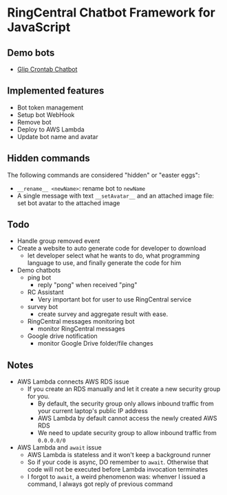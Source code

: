 # RingCentral Chatbot Framework for JavaScript

## Demo bots

- [Glip Crontab Chatbot](https://github.com/tylerlong/glip-crontab-chatbot)


## Implemented features

- Bot token management
- Setup bot WebHook
- Remove bot
- Deploy to AWS Lambda
- Update bot name and avatar


## Hidden commands

The following commands are considered "hidden" or "easter eggs":

- `__rename__ <newName>`: rename bot to `newName`
- A single message with text `__setAvatar__` and an attached image file: set bot avatar to the attached image


## Todo

- Handle group removed event
- Create a website to auto generate code for developer to download
    - let developer select what he wants to do, what programming language to use, and finally generate the code for him
- Demo chatbots
    - ping bot
        - reply "pong" when received "ping"
    - RC Assistant
        - Very important bot for user to use RingCentral service
    - survey bot
        - create survey and aggregate result with ease.
    - RingCentral messages monitoring bot
        - monitor RingCentral messages
    - Google drive notification
        - monitor Google Drive folder/file changes


## Notes

- AWS Lambda connects AWS RDS issue
    - If you create an RDS manually and let it create a new security group for you.
        - By default, the security group only allows inbound traffic from your current laptop's public IP address
        - AWS Lambda by default cannot access the newly created AWS RDS
        - We need to update security group to allow inbound traffic from `0.0.0.0/0`
- AWS Lambda and `await` issue
    - AWS Lambda is stateless and it won't keep a background runner
    - So if your code is async, DO remember to `await`. Otherwise that code will not be executed before Lambda invocation terminates
    - I forgot to `await`, a weird phenomenon was: whenver I issued a command, I always got reply of previous command
